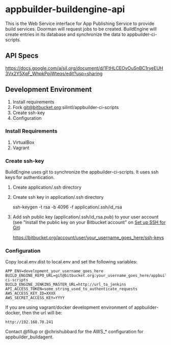 # appbuilder-buildengine-api #
This is the Web Service interface for App Publishing Service to provide build
services.  Doorman will request jobs to be created. BuildEngine will create
entries in its database and synchronize the data to appbuilder-ci-scripts.

## API Specs ##
https://docs.google.com/a/sil.org/document/d/1FtHLCEOvOuSnBC1ryeEUH3Vx2Y5XqF_WhpkPpjWteqs/edit?usp=sharing

## Development Environment ##
1. Install requirements
2. Fork git@bitbucket.org:silintl/appbuilder-ci-scripts
3. Create ssh-key
4. Configuration

### Install Requirements ###
1. VirtualBox
2. Vagrant

### Create ssh-key ###
BuildEngine uses git to synchronize the appbuilder-ci-scripts.  It uses ssh keys for authentication.

1. Create application/.ssh directory
2. Create ssh key in application/.ssh directory

    ssh-keygen -t rsa -b 4096 -f application/.ssh/id_rsa

3. Add ssh public key (application/.ssh/id_rsa.pub) to your user account (see "Install the public key on your Bitbucket account" on [Set up SSH for Git](https://confluence.atlassian.com/bitbucket/set-up-ssh-for-git-728138079.html))

    https://bitbucket.org/account/user/your_username_goes_here/ssh-keys  

### Configuration ###
Copy local.env.dist to local.env and set the following variables:

    APP_ENV=development_your_username_goes_here
    BUILD_ENGINE_REPO_URL=git@bitbucket.org:your_username_goes_here/appbuilder-ci-scripts
    BUILD_ENGINE_JENKINS_MASTER_URL=http://url_to_jenkins
    API_ACCESS_TOKEN=some_string_used_to_authenticate_requests
    AWS_ACCESS_KEY_ID=XXXX
    AWS_SECRET_ACCESS_KEY=YYYY

If you are using vagrant/docker development environment of appbuilder-docker, then the url will be:

    http://192.168.70.241

Contact @fillup or @chrishubbard for the AWS_* configuration for appbuilder_buildagent.
